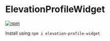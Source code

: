 # ElevationProfileWidget

[![npm](https://img.shields.io/npm/v/elevation-profile-widget.svg)]()

Install using 
`npm i elevation-profile-widget`
